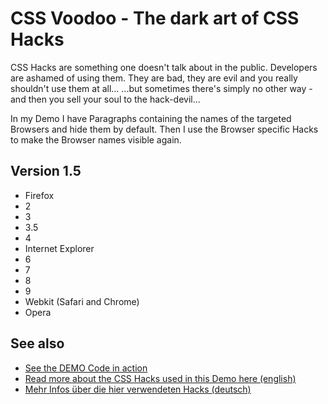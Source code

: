 CSS Voodoo - The dark art of CSS Hacks
======================================

CSS Hacks are something one doesn't talk about in the public. Developers are ashamed of using them. They are bad, they are evil and you really shouldn't use them at all...
...but sometimes there's simply no other way - and then you sell your soul to the hack-devil...

In my Demo I have Paragraphs containing the names of the targeted Browsers and hide them by default.
Then I use the Browser specific Hacks to make the Browser names visible again.

Version 1.5
-----------
* Firefox
 * 2
 * 3
 * 3.5
 * 4
* Internet Explorer
 * 6
 * 7
 * 8
 * 9
* Webkit (Safari and Chrome)
* Opera

See also
--------
* [See the DEMO Code in action](http://blog.ginader.de/dev/css/hacks/)
* [Read more about the CSS Hacks used in this Demo here (english)](http://blog.ginader.de/archives/2009/02/01/CSS-Voodoo-The-dark-art-of-CSS-Hacks.php)
* [Mehr Infos über die hier verwendeten Hacks (deutsch)](http://blog.ginader.de/archives/2009/02/01/CSS-Voodoo-Die-dunkle-Kunst-der-CSS-Hacks.php)
